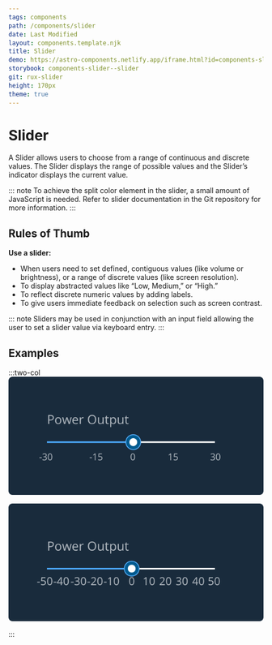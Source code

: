 ```yaml
---
tags: components
path: /components/slider
date: Last Modified
layout: components.template.njk
title: Slider
demo: https://astro-components.netlify.app/iframe.html?id=components-slider--slider&viewMode=story
storybook: components-slider--slider
git: rux-slider
height: 170px
theme: true
---
```


# Slider

A Slider allows users to choose from a range of continuous and discrete values. The Slider displays the range of possible values and the Slider’s indicator displays the current value.

::: note
To achieve the split color element in the slider, a small amount of JavaScript is needed. Refer to slider documentation in the Git repository for more information.
:::

## Rules of Thumb

**Use a slider:**

- When users need to set defined, contiguous values (like volume or brightness), or a range of discrete values (like screen resolution).
- To display abstracted values like “Low, Medium,” or “High.”
- To reflect discrete numeric values by adding labels.
- To give users immediate feedback on selection such as screen contrast.

::: note
Sliders may be used in conjunction with an input field allowing the user to set a slider value via keyboard entry.
:::

## Examples

:::two-col
![Do: If adding labels, only use the minimal amount necessary to indicate the values.](/img/components/slider-do.png "Do: If adding labels, only use the minimal amount necessary to indicate the values.")

![Don’t: Excessive labels clutter the design.](/img/components/slider-dont.png "Don’t: Excessive labels clutter the design.")

:::
